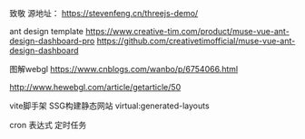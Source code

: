致敬 源地址： https://stevenfeng.cn/threejs-demo/

ant design template https://www.creative-tim.com/product/muse-vue-ant-design-dashboard-pro   https://github.com/creativetimofficial/muse-vue-ant-design-dashboard

图解webgl https://www.cnblogs.com/wanbo/p/6754066.html

http://www.hewebgl.com/article/getarticle/50


vite脚手架 SSG构建静态网站 virtual:generated-layouts

cron 表达式 定时任务

